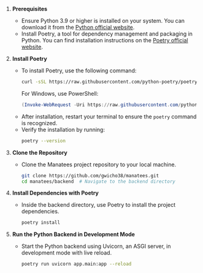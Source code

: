 1. **Prerequisites**
   - Ensure Python 3.9 or higher is installed on your system. You can download it from the [Python official website](https://www.python.org/).
   - Install Poetry, a tool for dependency management and packaging in Python. You can find installation instructions on the [Poetry official website](https://python-poetry.org/docs/).

2. **Install Poetry**
   - To install Poetry, use the following command:
     ```bash
     curl -sSL https://raw.githubusercontent.com/python-poetry/poetry/master/get-poetry.py | python -
     ```
     For Windows, use PowerShell:
     ```powershell
     (Invoke-WebRequest -Uri https://raw.githubusercontent.com/python-poetry/poetry/master/get-poetry.py -UseBasicParsing).Content | python -
     ```
   - After installation, restart your terminal to ensure the `poetry` command is recognized.
   - Verify the installation by running:
     ```bash
     poetry --version
     ```

3. **Clone the Repository**
   - Clone the Manatees project repository to your local machine.
     ```bash
     git clone https://github.com/gwicho38/manatees.git
     cd manatees/backend  # Navigate to the backend directory
     ```

4. **Install Dependencies with Poetry**
   - Inside the backend directory, use Poetry to install the project dependencies.
     ```bash
     poetry install
     ```

5. **Run the Python Backend in Development Mode**
   - Start the Python backend using Uvicorn, an ASGI server, in development mode with live reload.
     ```bash
     poetry run uvicorn app.main:app --reload
     ```